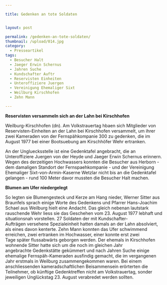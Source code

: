 ```yaml
---

title: Gedenken an tote Soldaten


layout: post

permalink: /gedenken-an-tote-soldaten/
thumbnail: /upload/014.jpg
category:
  - Presseartikel
tags:
  - Besucher Halt
  - Jaeger Erwin Schernus
  - Jahren Suche
  - Kundschafter Auftr
  - Reservisten Einheiten
  - Unteroffiziere Juergen
  - Vereinigung Ehemaliger Sixt
  - Weilburg Kirschhofen
  - Zehn Mann

---
```

<strong>Reservisten versammeln sich an der Lahn bei Kirschhofen</strong>

Weilburg-Kirschhofen (dn). Am Volkstrauertag hbaen sich Mitglieder von Reservisten-Einheiten an der Lahn bei Kirschhofen versammelt, um ihrer zwei Kameraden von der Fernspähkompanie 300 zu gedenken, die im August 1977 bei einer Bootsuebung am Kirschhöfer Wehr ertranken.

An der Ungluecksstelle ist eine Gedenktafel angebracht, die an Unteroffiziere Juergen von der Heyde und Jaeger Erwin Schernus erinnern. Wegen des derzeitigen Hochwassers konnten die Besucher aus Herborn - dem damaligen Standort der Fernspaehkompanie - und der Vereinigung Ehemaliger Sixt-von-Armin-Kaserne Wetzlar nicht bis an die Gedenktafel gelangen - rund 100 Meter davor mussten die Besucher Halt machen.

<strong>Blumen am Ufer niedergelegt</strong>

So legten sie Blumengesteck und Kerze am Hang nieder, Werner Sitter aus Braunfels sprach einige Worte des Gedenkens und Pfarrer Hans-Joachim Schael aus Weilburg hielt eine Andacht. Das gleich nebenan lautstark rauschende Wehr liess sie das Geschehen vom 23. August 1977 lebhaft und situationsnah vorstellen. 27 Soldaten der mit Kundschafter-Aufträgen versehene Spezialeinheit hatten damals an der Lahn absolviert, als eines davon kenterte. Zehn Mann konnten das Ufer schwimmend erreichen, zwei ertranken im Hochwasser, einer konnte erst zwei Tage später flussabwärts geborgen werden. Der ehemals in Kirschhofen wohnende Sitter hatte sich um die noch im gleichen Jahr angebrachte Gedenkstätte gekümmert und nach Jahren Suche einige ehemalige Fernspäh-Kameraden ausfindig gemacht, die im vergangenen Jahr erstmals in Weilburg zusammengekommen waren. Bei einem anschliessenden kameradschaftlichen Beisammensein erörterten die Teilnehmer, ob künftige Gedenktreffen nicht am Volkstrauertag, sonder jeweiligen Unglückstag 23. August verabredet werden sollten.
